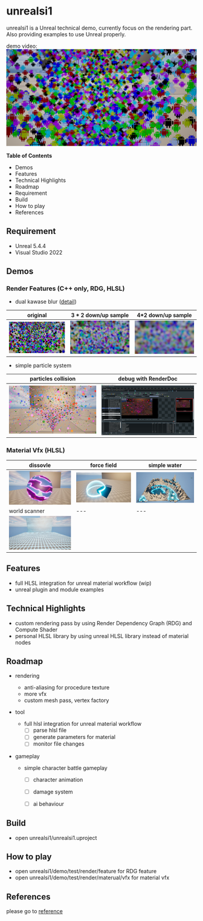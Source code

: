 # unrealsi1
unrealsi1 is a Unreal technical demo, currently focus on the rendering part. \
Also providing examples to use Unreal properly.

demo video: \
<a href="https://youtu.be/C87Qk5dcq7Y" target="_blank">
 <img src="doc/screenshot/render/feature/post_processing/dual_kawase_blur/dkBlur_original.png" alt="unrealsi1_demo_video" width="512" height="256" />
</a>

**Table of Contents**
- Demos
- Features
- Technical Highlights
- Roadmap
- Requirement
- Build
- How to play
- References

## Requirement

- Unreal 5.4.4
- Visual Studio 2022

## Demos

### Render Features (C++ only, RDG, HLSL)
- dual kawase blur ([detail](doc/reference/render/feature/post_processing/dual_kawase_blur.md))

| original | 3 * 2 down/up sample | 4*2 down/up sample |
|---|---|---|
|![](doc/screenshot/render/feature/post_processing/dual_kawase_blur/dkBlur_original.png)|![](doc/screenshot/render/feature/post_processing/dual_kawase_blur/dkBlur_3+3.png)|![](doc/screenshot/render/feature/post_processing/dual_kawase_blur/dkBlur_4+4.png)|


- simple particle system

| particles collision | debug with RenderDoc |
|---|---|
|![](doc/screenshot/render/feature/particle_system/simple_particle/simple_particle.jpg)|![](doc/screenshot/render/feature/particle_system/simple_particle/simple_particle_renderdoc.jpg)|

### Material Vfx (HLSL)

| dissovle | force field | simple water |
|---|---|---|
|![](doc/screenshot/render/material/vfx/dissolve.jpg)|![](doc/screenshot/render/material/vfx/force_field.jpg)|![](doc/screenshot/render/material/vfx/simple_water.jpg)
| world scanner | --- | --- |
|![](doc/screenshot/render/material/vfx/world_scanner.jpg)


## Features

- full HLSL integration for unreal material workflow (wip)
- unreal plugin and module examples


## Technical Highlights

- custom rendering pass by using Render Dependency Graph (RDG) and Compute Shader
- personal HLSL library by using unreal HLSL library instead of material nodes


## Roadmap

- rendering
  - anti-aliasing for procedure texture
  - more vfx
  - custom mesh pass, vertex factory

- tool
  - full hlsl integration for unreal material workflow
    - [ ] parse hlsl file
    - [ ] generate parameters for material
    - [ ] monitor file changes

- gameplay
	- simple character battle gameplay
		- [ ] character animation
		- [ ] damage system
		- [ ] ai behaviour


## Build

- open unrealsi1/unrealsi1.uproject

## How to play

- open unrealsi1/demo/test/render/feature for RDG feature
- open unrealsi1/demo/test/render/materual/vfx for material vfx

## References

please go to [reference](doc/reference/reference.md)